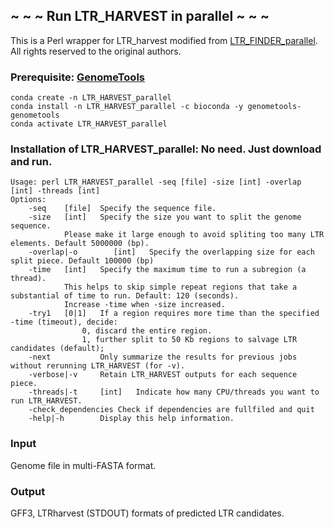 ## ~ ~ ~ Run LTR_HARVEST in parallel ~ ~ ~
This is a Perl wrapper for LTR_harvest modified from [LTR_FINDER_parallel](https://github.com/oushujun/LTR_FINDER_parallel). All rights reserved to the original authors.


### Prerequisite: [GenomeTools](https://github.com/genometools/genometools)
`conda create -n LTR_HARVEST_parallel`  
`conda install -n LTR_HARVEST_parallel -c bioconda -y genometools-genometools`  
`conda activate LTR_HARVEST_parallel`


### Installation of LTR_HARVEST_parallel: No need. Just download and run.

	Usage: perl LTR_HARVEST_parallel -seq [file] -size [int] -overlap [int] -threads [int]  
	Options:
		-seq    [file]  Specify the sequence file.
		-size   [int]   Specify the size you want to split the genome sequence.
				Please make it large enough to avoid spliting too many LTR elements. Default 5000000 (bp).  			 
		-overlap|-o        [int]   Specify the overlapping size for each split piece. Default 100000 (bp)
		-time   [int]   Specify the maximum time to run a subregion (a thread).
				This helps to skip simple repeat regions that take a substantial of time to run. Default: 120 (seconds).
				Increase -time when -size increased.  
		-try1   [0|1]   If a region requires more time than the specified -time (timeout), decide:  
					0, discard the entire region.
					1, further split to 50 Kb regions to salvage LTR candidates (default);
		-next           Only summarize the results for previous jobs without rerunning LTR_HARVEST (for -v).
		-verbose|-v     Retain LTR_HARVEST outputs for each sequence piece.
		-threads|-t     [int]   Indicate how many CPU/threads you want to run LTR_HARVEST.
		-check_dependencies Check if dependencies are fullfiled and quit
		-help|-h        Display this help information.


### Input
Genome file in multi-FASTA format.


### Output
GFF3, LTRharvest (STDOUT) formats of predicted LTR candidates.
